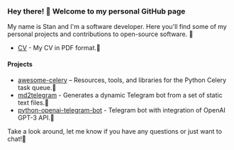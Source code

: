 ### Hey there! 🖖 Welcome to my personal GitHub page
My name is Stan and I'm a software developer. Here you'll find some of my personal projects and contributions to open-source software. 🚀

* [CV](https://github.com/svfat/svfat/blob/main/Fateev_Stan_Python_Senior.pdf) - My CV in PDF format.👔

#### Projects
* [awesome-celery](https://github.com/svfat/awesome-celery) – Resources, tools, and libraries for the Python Celery task queue.🤖
* [md2telegram](https://github.com/svfat/md2telegram) - Generates a dynamic Telegram bot from a set of static text files.📑
* [python-openai-telegram-bot](https://github.com/svfat/python-openai-telegram-bot) - Telegram bot with integration of OpenAI GPT-3 API.🧠


Take a look around, let me know if you have any questions or just want to chat!💬

<!--
**svfat/svfat** is a ✨ _special_ ✨ repository because its `README.md` (this file) appears on your GitHub profile.

Here are some ideas to get you started:

- 🔭 I’m currently working on ...
- 🌱 I’m currently learning ...
- 👯 I’m looking to collaborate on ...
- 🤔 I’m looking for help with ...
- 💬 Ask me about ...
- 📫 How to reach me: ...
- 😄 Pronouns: ...
- ⚡ Fun fact: ...
-->
